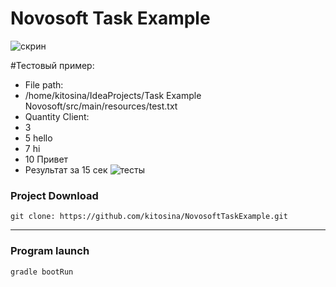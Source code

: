 # Novosoft Task Example 
![скрин](https://user-images.githubusercontent.com/51533399/92527355-106be280-f251-11ea-88fd-03a3a8d957d5.png)

#Тестовый пример:
* File path:
* /home/kitosina/IdeaProjects/Task Example Novosoft/src/main/resources/test.txt
* Quantity Client:
* 3
* 5 hello
* 7 hi
* 10 Привет
* Результат за 15 сек
![тесты](https://user-images.githubusercontent.com/51533399/92527682-9720bf80-f251-11ea-9cd8-ae78aed63870.png)

### Project Download
`git clone: https://github.com/kitosina/NovosoftTaskExample.git`
***
### Program launch
`gradle bootRun`
